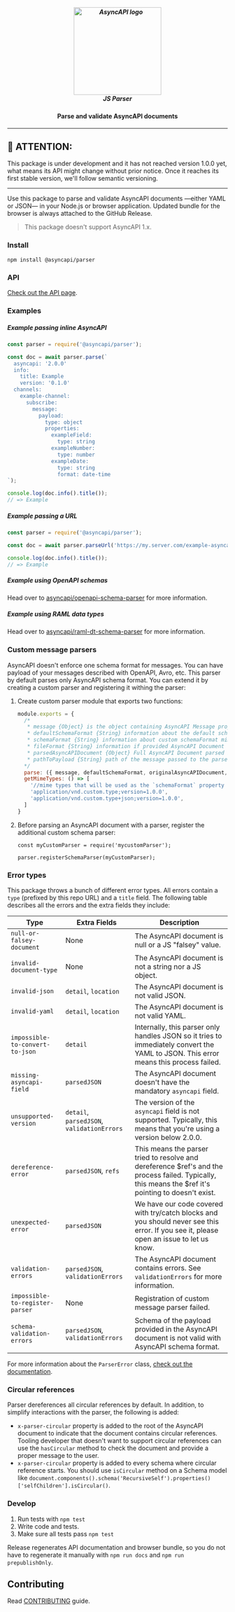 <h5 align="center">
  <br>
  <a href="https://www.asyncapi.org"><img src="https://github.com/asyncapi/parser-nodejs/raw/master/assets/logo.png" alt="AsyncAPI logo" width="200"></a>
  <br>
  JS Parser
</h5>
<h4 align="center">Parse and validate AsyncAPI documents</h4>

---

## :loudspeaker: ATTENTION:

This package is under development and it has not reached version 1.0.0 yet, what means its API might change without prior notice. Once it reaches its first stable version, we'll follow semantic versioning.

---

Use this package to parse and validate AsyncAPI documents —either YAML or JSON— in your Node.js or browser application. Updated bundle for the browser is always attached to the GitHub Release.

> This package doesn't support AsyncAPI 1.x.

### Install

```
npm install @asyncapi/parser
```

### API

[Check out the API page](./API.md).

### Examples

##### Example passing inline AsyncAPI

```js
const parser = require('@asyncapi/parser');

const doc = await parser.parse(`
  asyncapi: '2.0.0'
  info:
    title: Example
    version: '0.1.0'
  channels:
    example-channel:
      subscribe:
        message:
          payload:
            type: object
            properties:
              exampleField:
                type: string
              exampleNumber:
                type: number
              exampleDate:
                type: string
                format: date-time
`);

console.log(doc.info().title());
// => Example
```

##### Example passing a URL

```js
const parser = require('@asyncapi/parser');

const doc = await parser.parseUrl('https://my.server.com/example-asyncapi.yaml');

console.log(doc.info().title());
// => Example
```

##### Example using OpenAPI schemas

Head over to [asyncapi/openapi-schema-parser](https://www.github.com/asyncapi/openapi-schema-parser) for more information.

##### Example using RAML data types

Head over to [asyncapi/raml-dt-schema-parser](https://www.github.com/asyncapi/raml-dt-schema-parser) for more information.

### Custom message parsers

AsyncAPI doesn't enforce one schema format for messages. You can have payload of your messages described with OpenAPI, Avro, etc. This parser by default parses only AsyncAPI schema format. You can extend it by creating a custom parser and registering it withing the parser:

1. Create custom parser module that exports two functions:
    ```js
    module.exports = {
      /*
       * message {Object} is the object containing AsyncAPI Message property
       * defaultSchemaFormat {String} information about the default schema format mime type
       * schemaFormat {String} information about custom schemaFormat mime type provided in AsyncAPI Document
       * fileFormat {String} information if provided AsyncAPI Document was JSON or YAML
       * parsedAsyncAPIDocument {Object} Full AsyncAPI Document parsed into Object
       * pathToPayload {String} path of the message passed to the parser, relative to the root of AsyncAPI Document
      */
      parse: ({ message, defaultSchemaFormat, originalAsyncAPIDocument, schemaFormat, fileFormat, parsedAsyncAPIDocument, pathToPayload }) => { /* custom parsing logic */ },
      getMimeTypes: () => [
        '//mime types that will be used as the `schemaFormat` property of the message to specify its mime type',
        'application/vnd.custom.type;version=1.0.0',
        'application/vnd.custom.type+json;version=1.0.0',
      ]
    }
    ```
2. Before parsing an AsyncAPI document with a parser, register the additional custom schema parser:
    ```
    const myCustomParser = require('mycustomParser');

    parser.registerSchemaParser(myCustomParser);
    ```

### Error types

This package throws a bunch of different error types. All errors contain a `type` (prefixed by this repo URL) and a `title` field. The following table describes all the errors and the extra fields they include:

|Type|Extra Fields|Description|
|---|---|---|
|`null-or-falsey-document`| None | The AsyncAPI document is null or a JS "falsey" value.
|`invalid-document-type`| None | The AsyncAPI document is not a string nor a JS object.
|`invalid-json`| `detail`, `location` | The AsyncAPI document is not valid JSON.
|`invalid-yaml`| `detail`, `location` | The AsyncAPI document is not valid YAML.
|`impossible-to-convert-to-json`|`detail`|Internally, this parser only handles JSON so it tries to immediately convert the YAML to JSON. This error means this process failed.
|`missing-asyncapi-field`|`parsedJSON`|The AsyncAPI document doesn't have the mandatory `asyncapi` field.
|`unsupported-version`|`detail`, `parsedJSON`, `validationErrors`|The version of the `asyncapi` field is not supported. Typically, this means that you're using a version below 2.0.0.
|`dereference-error`|`parsedJSON`, `refs`|This means the parser tried to resolve and dereference $ref's and the process failed. Typically, this means the $ref it's pointing to doesn't exist.
|`unexpected-error`|`parsedJSON`|We have our code covered with try/catch blocks and you should never see this error. If you see it, please open an issue to let us know.
|`validation-errors`|`parsedJSON`, `validationErrors`|The AsyncAPI document contains errors. See `validationErrors` for more information.
|`impossible-to-register-parser`| None | Registration of custom message parser failed.
|`schema-validation-errors`| `parsedJSON`, `validationErrors` | Schema of the payload provided in the AsyncAPI document is not valid with AsyncAPI schema format.

For more information about the `ParserError` class, [check out the documentation](./API.md#new_ParserError_new).

### Circular references

Parser dereferences all circular references by default. In addition, to simplify interactions with the parser, the following is added:
- `x-parser-circular` property is added to the root of the AsyncAPI document to indicate that the document contains circular references. Tooling developer that doesn't want to support circular references can use the `hasCircular` method to check the document and provide a proper message to the user.
- `x-parser-circular` property is added to every schema where circular reference starts. You should use `isCircular` method on a Schema model like `document.components().schema('RecursiveSelf').properties()['selfChildren'].isCircular()`.

### Develop

1. Run tests with `npm test`
1. Write code and tests.
1. Make sure all tests pass `npm test`

Release regenerates API documentation and browser bundle, so you do not have to regenerate it manually with `npm run docs` and `npm run prepublishOnly`.

## Contributing

Read [CONTRIBUTING](CONTRIBUTING.md) guide.
